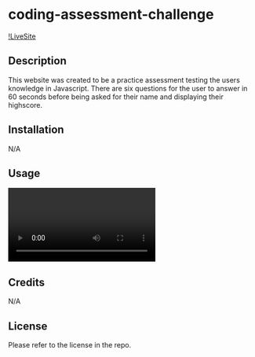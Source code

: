 # coding-assessment-challenge
[!LiveSite](https://andrew-opitz.github.io/coding-assessment-challenge/)

## Description
This website was created to be a practice assessment testing the users knowledge in Javascript. There are six questions for the user to answer in 60 seconds before being asked for their name and displaying their highscore.

## Installation
N/A

## Usage
![Screen Recording](./assets/video/Screen%20Recording%202023-09-18%20at%208.01.12%20PM.mov)

## Credits
N/A

## License
Please refer to the license in the repo.